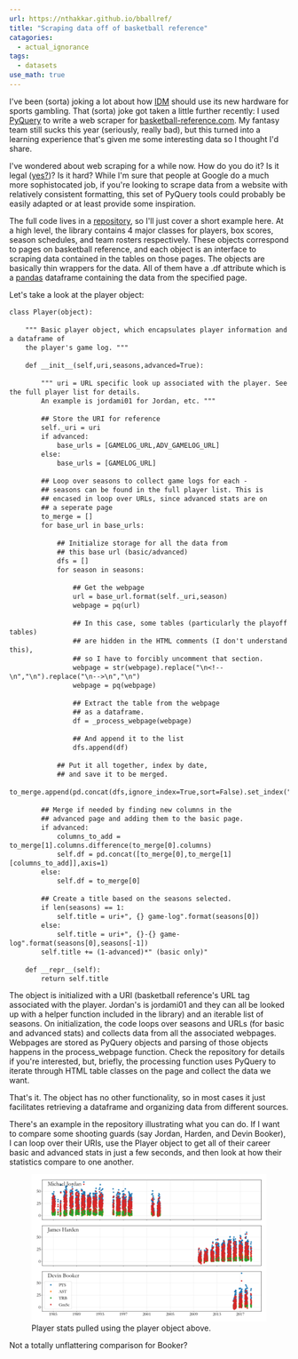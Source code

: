 ```yaml
---
url: https://nthakkar.github.io/bballref/
title: "Scraping data off of basketball reference"
catagories:
  - actual_ignorance
tags:
  - datasets
use_math: true
---
```


I've been (sorta) joking a lot about how [IDM](http://idmod.org) should use its new hardware for sports gambling. That (sorta) joke got taken a little further recently: I used [PyQuery](https://pythonhosted.org/pyquery/) to write a web scraper for [basketball-reference.com](https://www.basketball-reference.com/). My fantasy team still sucks this year (seriously, really bad), but this turned into a learning experience that's given me some interesting data so I thought I'd share.

I've wondered about web scraping for a while now. How do you do it? Is it legal ([yes?](https://stackoverflow.com/questions/32429445/is-web-scraping-allowed))? Is it hard? While I'm sure that people at Google do a much more sophistocated job, if you're looking to scrape data from a website with relatively consistent formatting, this set of PyQuery tools could probably be easily adapted or at least provide some inspiration.

The full code lives in a [repository](https://github.com/nthakkar/basketballref), so I'll just cover a short example here. At a high level, the library contains 4 major classes for players, box scores, season schedules, and team rosters respectively. These objects correspond to pages on basketball reference, and each object is an interface to scraping data contained in the tables on those pages. The objects are basically thin wrappers for the data. All of them have a .df attribute which is a [pandas](https://pandas.pydata.org/) dataframe containing the data from the specified page.

Let's take a look at the player object:

```
class Player(object):

	""" Basic player object, which encapsulates player information and a dataframe of
	the player's game log. """

	def __init__(self,uri,seasons,advanced=True):

		""" uri = URL specific look up associated with the player. See the full player list for details.
		An example is jordami01 for Jordan, etc. """

		## Store the URI for reference
		self._uri = uri
		if advanced:
			base_urls = [GAMELOG_URL,ADV_GAMELOG_URL]
		else:
			base_urls = [GAMELOG_URL]
		
		## Loop over seasons to collect game logs for each -
		## seasons can be found in the full player list. This is 
		## encased in loop over URLs, since advanced stats are on
		## a seperate page
		to_merge = []
		for base_url in base_urls:
			
			## Initialize storage for all the data from
			## this base url (basic/advanced)
			dfs = []
			for season in seasons:

				## Get the webpage
				url = base_url.format(self._uri,season)
				webpage = pq(url)

				## In this case, some tables (particularly the playoff tables)
				## are hidden in the HTML comments (I don't understand this),
				## so I have to forcibly uncomment that section.
				webpage = str(webpage).replace("\n<!--\n","\n").replace("\n-->\n","\n")
				webpage = pq(webpage)

				## Extract the table from the webpage
				## as a dataframe.
				df = _process_webpage(webpage)

				## And append it to the list
				dfs.append(df)

			## Put it all together, index by date,
			## and save it to be merged.
			to_merge.append(pd.concat(dfs,ignore_index=True,sort=False).set_index("date"))

		## Merge if needed by finding new columns in the
		## advanced page and adding them to the basic page.
		if advanced:
			columns_to_add = to_merge[1].columns.difference(to_merge[0].columns)
			self.df = pd.concat([to_merge[0],to_merge[1][columns_to_add]],axis=1)
		else:
			self.df = to_merge[0]

		## Create a title based on the seasons selected.
		if len(seasons) == 1:
			self.title = uri+", {} game-log".format(seasons[0])
		else:
			self.title = uri+", {}-{} game-log".format(seasons[0],seasons[-1])
		self.title += (1-advanced)*" (basic only)"

	def __repr__(self):
		return self.title
```

The object is initialized with a URI (basketball reference's URL tag associated with the player. Jordan's is jordami01 and they can all be looked up with a helper function included in the library) and an iterable list of seasons. On initialization, the code loops over seasons and URLs (for basic and advanced stats) and collects data from all the associated webpages. Webpages are stored as PyQuery objects and parsing of those objects happens in the process_webpage function. Check the repository for details if you're interested, but, briefly, the processing function uses PyQuery to iterate through HTML table classes on the page and collect the data we want.

That's it. The object has no other functionality, so in most cases it just facilitates retrieving a dataframe and organizing data from different sources. 

There's an example in the repository illustrating what you can do. If I want to compare some shooting guards (say Jordan, Harden, and Devin Booker), I can loop over their URIs, use the Player object to get all of their career basic and advanced stats in just a few seconds, and then look at how their statistics compare to one another. 
<figure>
<center> <img src="../assets/images/player_compare.png" width="600px" /> </center>
<figcaption> Player stats pulled using the player object above.  </figcaption>
</figure>
Not a totally unflattering comparison for Booker?









